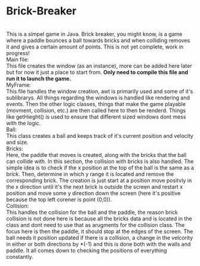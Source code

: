 # Brick-Breaker
<br> This is a simpel game in Java. Brick breaker, you might know, is a game where a paddle bounces a ball towards bricks and when colliding removes it and gives a certain amount of points. This is not yet complete, work in progress!
<br>
Main file:<br>This file creates the window (as an instance), more can be added here later but for now it just a place to start from. **Only need to compile this file and run it to launch the game.**
<br>MyFrame: <br> This file handles the window creation, awt is primarily used and some of it's sublibrarys. All things regarding the windows is handled like rendering and events. Then the other logic classes, things that make the game playable (movment, collision, etc.) are then called here to then be renderd. Things like getHieght() is used to ensure that different sized windows dont mess with the logic.
<br>Ball:<br>This class creates a ball and keeps track of it's current position and velocity and size. 
<br>Bricks:<br> 
Here, the paddle that moves is created, along with the bricks that the ball can collide with. In this section, the collision with bricks is also handled. The simple idea is to check if the x position at the top of the ball is the same as a brick. Then, determine in which y range it is located and remove the corresponding brick. The creation is just start at a position move positvly in the x direction until it's the next brick is outside the screen and restart x position and move some y direction down the screen (here it's positive because the top left corener is point (0,0)). 
<br>Collision:<br> This handles the collision for the ball and the paddle, the reason brick collision is not done here is because all the bricks data and is located in the class and dont need to use that as arugments for the collision class. The focus here is then the paddle, it should stop at the edges of the screen. The ball needs it position updated if there is a collision, a change in the velcority in either or both directions by *(-1) and this is done both with the walls and paddle. It all comes down to checking the positions of everything constantly. 
